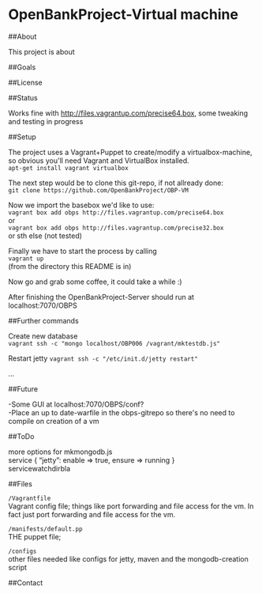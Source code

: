 OpenBankProject-Virtual machine
=============

##About

This project is about

##Goals

##License

##Status

Works fine with http://files.vagrantup.com/precise64.box, some tweaking and testing in progress

##Setup

The project uses a Vagrant+Puppet to create/modify a virtualbox-machine, so obvious you'll need Vagrant and VirtualBox installed.  
 `apt-get install vagrant virtualbox`

The next step would be to clone this git-repo, if not allready done:  
 `git clone https://github.com/OpenBankProject/OBP-VM`

Now we import the basebox we'd like to use:  
 `vagrant box add obps http://files.vagrantup.com/precise64.box`  
 or  
 `vagrant box add obps http://files.vagrantup.com/precise32.box`  
 or sth else (not tested)

Finally we have to start the process by calling  
 `vagrant up`  
 (from the directory this README is in)

Now go and grab some coffee, it could take a while :)

After finishing the OpenBankProject-Server should run at localhost:7070/OBPS

##Further commands

Create new database  
`vagrant ssh -c "mongo localhost/OBP006 /vagrant/mktestdb.js"`

Restart jetty
`vagrant ssh -c "/etc/init.d/jetty restart"`

...

##Future

-Some GUI at localhost:7070/OBPS/conf?  
-Place an up to date-warfile in the obps-gitrepo so there's no need to compile on creation of a vm

##ToDo

more options for mkmongodb.js  
service { “jetty”: enable => true, ensure => running }  
 servicewatchdirbla

##Files

`/Vagrantfile`  
Vagrant config file; things like port forwarding and file access for the vm. In fact just  port forwarding and file access for the vm.

`/manifests/default.pp`  
THE puppet file; 

`/configs`  
other files needed like configs for jetty, maven and the mongodb-creation script

##Contact
